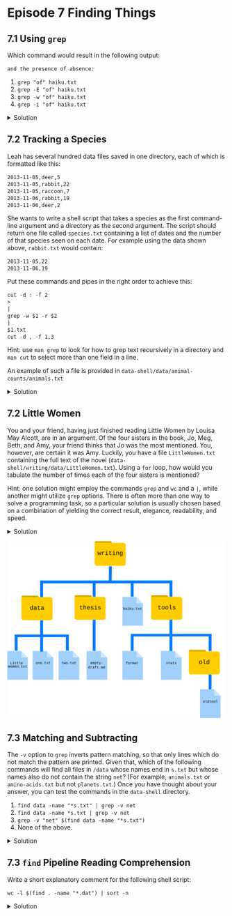 # Episode 7 Finding Things

## 7.1 Using `grep`

Which command would result in the following output:

~~~
and the presence of absence:
~~~

1. `grep "of" haiku.txt`
2. `grep -E "of" haiku.txt`
3. `grep -w "of" haiku.txt`
4. `grep -i "of" haiku.txt`

<details>
<summary>Solution</summary>
The correct answer is 3, because the `-w` option looks only for whole-word matches. The other options will also match ‘of’ when part of another word.
</details>

## 7.2 Tracking a Species

Leah has several hundred data files saved in one directory, each of which is formatted like this:

~~~
2013-11-05,deer,5
2013-11-05,rabbit,22
2013-11-05,raccoon,7
2013-11-06,rabbit,19
2013-11-06,deer,2
~~~

She wants to write a shell script that takes a species as the first command-line argument and a directory as the second argument. The script should return one file called `species.txt` containing a list of dates and the number of that species seen on each date. For example using the data shown above, `rabbit.txt` would contain:

~~~
2013-11-05,22
2013-11-06,19
~~~

Put these commands and pipes in the right order to achieve this:

~~~
cut -d : -f 2
>
|
grep -w $1 -r $2
|
$1.txt
cut -d , -f 1,3
~~~

Hint: use `man grep` to look for how to grep text recursively in a directory and `man cut` to select more than one field in a line.

An example of such a file is provided in `data-shell/data/animal-counts/animals.txt`

<details>
<summary>Solution</summary>

~~~
grep -w $1 -r $2 | cut -d : -f 2 | cut -d , -f 1,3  > $1.txt
~~~
You would call the script above like this:
~~~
$ bash count-species.sh bear .
~~~
</details>

## 7.2 Little Women

You and your friend, having just finished reading Little Women by Louisa May Alcott, are in an argument. Of the four sisters in the book, Jo, Meg, Beth, and Amy, your friend thinks that Jo was the most mentioned. You, however, are certain it was Amy. Luckily, you have a file `LittleWomen.txt` containing the full text of the novel (`data-shell/writing/data/LittleWomen.txt`). Using a `for` loop, how would you tabulate the number of times each of the four sisters is mentioned?

Hint: one solution might employ the commands `grep` and `wc` and a `|`, while another might utilize `grep` options. There is often more than one way to solve a programming task, so a particular solution is usually chosen based on a combination of yielding the correct result, elegance, readability, and speed.

<details>
<summary>Solution</summary>

~~~
for sis in Jo Meg Beth Amy
do
	echo $sis:
	grep -ow $sis LittleWomen.txt | wc -l
done
~~~

Alternative, slightly inferior solution:
~~~
for sis in Jo Meg Beth Amy
do
	echo $sis:
	grep -ocw $sis LittleWomen.txt
done
~~~
This solution is inferior because `grep -c` only reports the number of lines matched. The total number of matches reported by this method will be lower if there is more than one match per line.

Perceptive observers may have noticed that character names sometimes appear in all-uppercase in chapter titles (e.g. ‘MEG GOES TO VANITY FAIR’). If you wanted to count these as well, you could add the `-i` option for case-insensitivity (though in this case, it doesn’t affect the answer to which sister is mentioned most frequently).
</details>

![find-file-tree](fig/find-file-tree.svg)

## 7.3 Matching and Subtracting

The `-v` option to `grep` inverts pattern matching, so that only lines which do not match the pattern are printed. Given that, which of the following commands will find all files in `/data` whose names end in `s.txt` but whose names also do not contain the string `net`? (For example, `animals.txt` or `amino-acids.txt` but not `planets.txt`.) Once you have thought about your answer, you can test the commands in the `data-shell` directory.

1. `find data -name "*s.txt" | grep -v net`
2. `find data -name *s.txt | grep -v net`
3. `grep -v "net" $(find data -name "*s.txt")`
4. None of the above.

<details>
<summary>Solution</summary>
The correct answer is 1. Putting the match expression in quotes prevents the shell expanding it, so it gets passed to the `find` command.

Option 2 is incorrect because the shell expands `*s.txt` instead of passing the wildcard expression to `find`.

Option 3 is incorrect because it searches the contents of the files for lines which do not match ‘net’, rather than searching the file names.
</details>

## 7.3 `find` Pipeline Reading Comprehension

Write a short explanatory comment for the following shell script:
~~~
wc -l $(find . -name "*.dat") | sort -n
~~~
<details>
<summary>Solution</summary>
1. Find all files with a .dat extension recursively from the current directory
2. Count the number of lines each of these files contains
3. Sort the output from step 2. numerically
</details>
